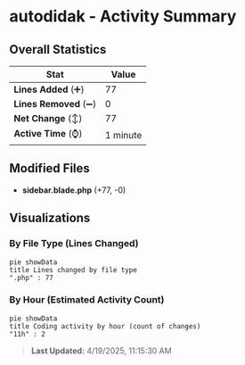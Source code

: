 # autodidak - Activity Summary 

## Overall Statistics

| Stat                   | Value                                                             |
| ---------------------- | ----------------------------------------------------------------- |
| **Lines Added** (➕)   | 77                                          |
| **Lines Removed** (➖) | 0                                        |
| **Net Change** (↕)    | 77                |
| **Active Time** (⌚)   | 1 minute |


## Modified Files
- **sidebar.blade.php** (+77, -0)

## Visualizations

### By File Type (Lines Changed)

```mermaid
pie showData
title Lines changed by file type
".php" : 77
```

### By Hour (Estimated Activity Count)

```mermaid
pie showData
title Coding activity by hour (count of changes)
"11h" : 2
```


> **Last Updated:** 4/19/2025, 11:15:30 AM